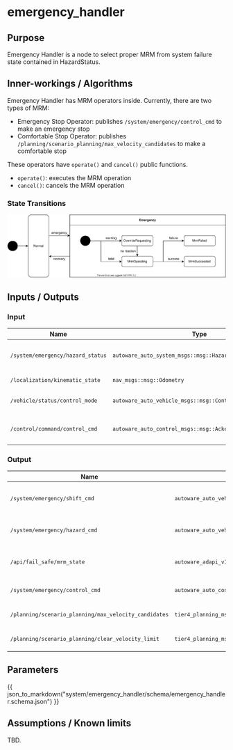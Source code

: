 # emergency_handler

## Purpose

Emergency Handler is a node to select proper MRM from system failure state contained in HazardStatus.

## Inner-workings / Algorithms

Emergency Handler has MRM operators inside.
Currently, there are two types of MRM:

- Emergency Stop Operator: publishes `/system/emergency/control_cmd` to make an emergency stop
- Comfortable Stop Operator: publishes `/planning/scenario_planning/max_velocity_candidates` to make a comfortable stop

These operators have `operate()` and `cancel()` public functions.

- `operate()`: executes the MRM operation
- `cancel()`: cancels the MRM operation

### State Transitions

![fail-safe-state](image/fail-safe-state.drawio.svg)

## Inputs / Outputs

### Input

| Name                              | Type                                                       | Description                                                                   |
| --------------------------------- | ---------------------------------------------------------- | ----------------------------------------------------------------------------- |
| `/system/emergency/hazard_status` | `autoware_auto_system_msgs::msg::HazardStatusStamped`      | Used to select proper MRM from system failure state contained in HazardStatus |
| `/localization/kinematic_state`   | `nav_msgs::msg::Odometry`                                  | Used to decide whether vehicle is stopped or not                              |
| `/vehicle/status/control_mode`    | `autoware_auto_vehicle_msgs::msg::ControlModeReport`       | Used to check vehicle mode: autonomous or manual                              |
| `/control/command/control_cmd`    | `autoware_auto_control_msgs::msg::AckermannControlCommand` | Used to calculate emergency control commands in emergency_stop_operator       |

### Output

| Name                                                  | Type                                                       | Description                                           |
| ----------------------------------------------------- | ---------------------------------------------------------- | ----------------------------------------------------- |
| `/system/emergency/shift_cmd`                         | `autoware_auto_vehicle_msgs::msg::GearCommand`             | Required to execute proper MRM (send gear cmd)        |
| `/system/emergency/hazard_cmd`                        | `autoware_auto_vehicle_msgs::msg::HazardLightsCommand`     | Required to execute proper MRM (send turn signal cmd) |
| `/api/fail_safe/mrm_state`                            | `autoware_adapi_v1_msgs::msg::MrmState`                    | Inform MRM execution state and selected MRM behavior  |
| `/system/emergency/control_cmd`                       | `autoware_auto_control_msgs::msg::AckermannControlCommand` | Required to operate emergency_stop                    |
| `/planning/scenario_planning/max_velocity_candidates` | `tier4_planning_msgs::msg::VelocityLimit`                  | Required to operate comfortable_stop                  |
| `/planning/scenario_planning/clear_velocity_limit`    | `tier4_planning_msgs::msg::VelocityLimitClearCommand`      | Required to cancel comfortable_stop                   |

## Parameters

{{ json_to_markdown("system/emergency_handler/schema/emergency_handler.schema.json") }}

## Assumptions / Known limits

TBD.
